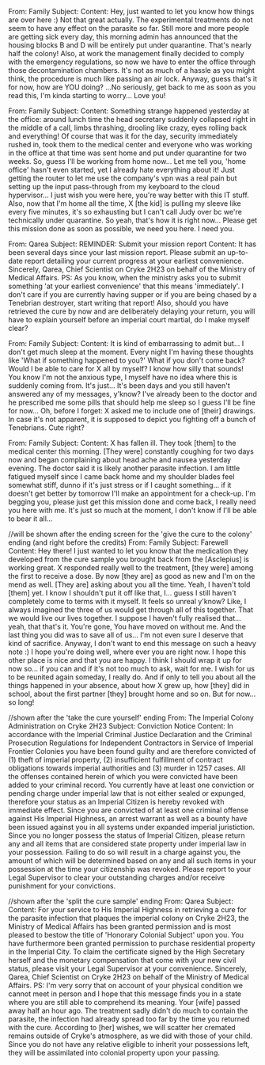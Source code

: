 From: Family
Subject: 
Content: Hey, just wanted to let you know how things are over here :) Not that great actually. The experimental treatments do not seem to have any effect on the parasite so far. Still more and more people are getting sick every day, this morning admin has announced that the housing blocks B and D will be entirely put under quarantine. That's nearly half the colony! Also, at work the management finally decided to comply with the emergency regulations, so now we have to enter the office through those decontamination chambers. It's not as much of a hassle as you might think, the procedure is much like passing an air lock. Anyway, guess that's it for now, how are YOU doing? ...No seriously, get back to me as soon as you read this, I'm kinda starting to worry... Love you!


From: Family
Subject: 
Content: Something strange happened yesterday at the office: around lunch time the head secretary suddenly collapsed right in the middle of a call, limbs thrashing, drooling like crazy, eyes rolling back and everything! Of course that was it for the day, security immediately rushed in, took them to the medical center and everyone who was working in the office at that time was sent home and put under quarantine for two weeks. So, guess I'll be working from home now... Let me tell you, 'home office' hasn't even started, yet I already hate everything about it! Just getting the router to let me use the company's vpn was a real pain but setting up the input pass-through from my keyboard to the cloud hypervisor... I just wish you were here, you're way better with this IT stuff. Also, now that I'm home all the time, X [the kid] is pulling my sleeve like every five minutes, it's so exhausting but I can't call Judy over bc we're technically under quarantine. So yeah, that's how it is right now... Please get this mission done as soon as possible, we need you here. I need you. 


From: Qarea
Subject: REMINDER: Submit your mission report
Content: It has been several days since your last mission report. Please submit an up-to-date report detailing your current progress at your earliest convenience. Sincerely, Qarea, Chief Scientist on Cryke 2H23 on behalf of the Ministry of Medical Affairs. PS: As you know, when the ministry asks you to submit something 'at your earliest convenience' that this means 'immediately'. I don't care if you are currently having supper or if you are being chased by a Tenebrian destroyer, start writing that report! Also, should you have retrieved the cure by now and are deliberately delaying your return, you will have to explain yourself before an imperial court martial, do I make myself clear?


From: Family
Subject: 
Content: It is kind of embarrassing to admit but... I don't get much sleep at the moment. Every night I'm having these thoughts like 'What if something happened to you?' What if you don't come back? Would I be able to care for X all by myself? I know how silly that sounds! You know I'm not the anxious type, I myself have no idea where this is suddenly coming from. It's just... It's been days and you still haven't answered any of my messages, y'know? I've already been to the doctor and he prescribed me some pills that should help me sleep so I guess I'll be fine for now... Oh, before I forget: X asked me to include one of [their] drawings. In case it's not apparent, it is supposed to depict you fighting off a bunch of Tenebrians. Cute right?


From: Family
Subject: 
Content: X has fallen ill. They took [them] to the medical center this morning. [They were] constantly coughing for two days now and began complaining about head ache and nausea yesterday evening. The doctor said it is likely another parasite infection. I am little fatigued myself since I came back home and my shoulder blades feel somewhat stiff, dunno if it's just stress or if I caught something... if it doesn't get better by tomorrow I'll make an appointment for a check-up. I'm begging you, please just get this mission done and come back, I really need you here with me. It's just so much at the moment, I don't know if I'll be able to bear it all...


//will be shown after the ending screen for the 'give the cure to the colony' ending (and right before the credits)
From: Family
Subject: Farewell
Content: Hey there! I just wanted to let you know that the medication they developed from the cure sample you brought back from the [Asclepius] is working great. X responded really well to the treatment, [they were] among the first to receive a dose. By now [they are] as good as new and I'm on the mend as well. [They are] asking about you all the time. Yeah, I haven't told [them] yet. I know I shouldn't put it off like that, I... guess I still haven't completely come to terms with it myself. It feels so unreal y'know? Like, I always imagined the three of us would get through all of this together. That we would live our lives together. I suppose I haven't fully realised that... yeah, that that's it. You're gone, You have moved on without me. And the last thing you did was to save all of us... I'm not even sure I deserve that kind of sacrifice. Anyway, I don't want to end this message on such a heavy note :) I hope you're doing well, where ever you are right now. I hope this other place is nice and that you are happy. I think I should wrap it up for now so... if you can and if it's not too much to ask, wait for me. I wish for us to be reunited again someday, I really do. And if only to tell you about all the things happened in your absence, about how X grew up, how [they] did in school, about the first partner [they] brought home and so on. But for now... so long!


//shown after the 'take the cure yourself' ending
From: The Imperial Colony Administration on Cryke 2H23
Subject: Conviction Notice
Content: In accordance with the Imperial Criminal Justice Declaration and the Criminal Prosecution Regulations for Independent Contractors in Service of Imperial Frontier Colonies you have been found guilty and are therefore convicted of (1) theft of imperial property, (2) insufficient fulfillment of contract obligations towards imperial authorities and (3) murder in 1257 cases. All the offenses contained herein of which you were convicted have been added to your criminal record. You currently have at least one conviction or pending charge under imperial law that is not either sealed or expunged, therefore your status as an Imperial Citizen is hereby revoked with immediate effect. Since you are convicted of at least one criminal offense against His Imperial Highness, an arrest warrant as well as a bounty have been issued against you in all systems under expanded imperial juristiction. Since you no longer possess the status of Imperial Citizen, please return any and all items that are considered state property under imperial law in your possession. Failing to do so will result in a charge against you, the amount of which will be determined based on any and all such items in your possession at the time your citizenship was revoked. Please report to your Legal Supervisor to clear your outstanding charges and/or receive punishment for your convictions.


//shown after the 'split the cure sample' ending
From: Qarea
Subject: 
Content: For your service to His Imperial Highness in retrieving a cure for the parasite infection that plaques the imperial colony on Cryke 2H23, the Ministry of Medical Affairs has been granted permission and is most pleased to bestow the title of 'Honorary Colonial Subject' upon you. You have furthermore been granted permission to purchase residential property in the Imperial City. To claim the certificate signed by the High Secretary herself and the monetary compensation that come with your new civil status, please visit your Legal Supervisor at your convenience. Sincerely, Qarea, Chief Scientist on Cryke 2H23 on behalf of the Ministry of Medical Affairs. PS: I'm very sorry that on account of your physical condition we cannot meet in person and I hope that this message finds you in a state where you are still able to comprehend its meaning. Your [wife] passed away half an hour ago. The treatment sadly didn't do much to contain the parasite, the infection had already spread too far by the time you returned with the cure. According to [her] wishes, we will scatter her cremated remains outside of Cryke's atmosphere, as we did with those of your child. Since you do not have any relative eligible to inherit your possessions left, they will be assimilated into colonial property upon your passing.